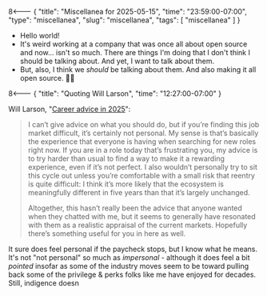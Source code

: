 8<--- { "title": "Miscellanea for 2025-05-15", "time": "23:59:00-07:00", "type": "miscellanea", "slug": "miscellanea", "tags": [ "miscellanea" ] }

- Hello world!
- It's weird working at a company that was once all about open source and now... isn't so much. There are things I'm doing that I don't think I should be talking about. And yet, I want to talk about them.
- But, also, I think we *should* be talking about them. And also making it all open source. 🤷‍♂️

8<--- { "title": "Quoting  Will Larson", "time": "12:27:00-07:00" }

 Will Larson, "[Career advice in 2025](https://lethain.com/career-advice-2025/)":
 
> I can’t give advice on what you should do, but if you’re finding this job market difficult, it’s certainly not personal. My sense is that’s basically the experience that everyone is having when searching for new roles right now. If you are in a role today that’s frustrating you, my advice is to try harder than usual to find a way to make it a rewarding experience, even if it’s not perfect. I also wouldn’t personally try to sit this cycle out unless you’re comfortable with a small risk that reentry is quite difficult: I think it’s more likely that the ecosystem is meaningfully different in five years than that it’s largely unchanged.
> 
>Altogether, this hasn’t really been the advice that anyone wanted when they chatted with me, but it seems to generally have resonated with them as a realistic appraisal of the current markets. Hopefully there’s something useful for you in here as well.

It sure does feel personal if the paycheck stops, but I know what he means. It's not "not personal" so much as *impersonal* - although it does feel a bit *pointed* insofar as some of the industry moves seem to be toward pulling back some of the privilege & perks folks like me have enjoyed for decades. Still, indigence doesn